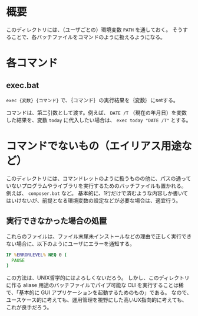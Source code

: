 # 概要
このディレクトリには、（ユーザごとの）環境変数 `PATH` を通しておく。
そうすることで、各バッチファイルをコマンドのように扱えるようになる。

# 各コマンド

## exec.bat

```exec {変数} {コマンド}``` で、｛コマンド｝の実行結果を｛変数｝にsetする。

コマンドは、第二引数として渡す。例えば、 `DATE /T` （現在の年月日）を変数した結果を、変数 `today` に代入したい場合は、 `exec today "DATE /T"` とする。

# コマンドでないもの（エイリアス用途など）
このディレクトリには、コマンドレットのように扱うものの他に、パスの通っていないプログラムやライブラリを実行するためのバッチファイルも置かれる。
例えば、 `composer.bat` など。
基本的に、1行だけで済むような内容しか書いてはいけないが、前提となる環境変数の設定などが必要な場合は、適宜行う。

## 実行できなかった場合の処置
これらのファイルは、ファイル末尾未インストールなどの理由で正しく実行できない場合に、以下のようにユーザにエラーを通知する。

```cmd
IF %ERRORLEVEL% NEQ 0 (
  PAUSE
)
```

この方法は、UNIX哲学的にはよろしくないだろう。
しかし、このディレクトリに作る aliase 用途のバッチファイルでパイプ可能な CLI を実行することは稀で、「基本的に GUI アプリケーションを起動するためのもの」である。
なので、ユースケース的に考えても、運用管理を視野にした高いUX指向的に考えても、これが良手だろう。